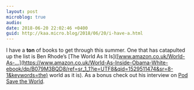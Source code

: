 ```yaml
---
layout: post
microblog: true
audio: 
date: 2018-06-20 22:02:46 +0400
guid: http://kaa.micro.blog/2018/06/20/i-have-a.html
---
```

I have a **ton** of books to get through this summer. One that has catapulted up the list is Ben Rhode’s [The World As It Is]([www.amazon.co.uk/World-As-...](https://www.amazon.co.uk/World-As-Inside-Obama-White-ebook/dp/B079M3BQD8/ref=sr_1_1?ie=UTF8&qid=1529511474&sr=8-1&keywords=the) world as it is). As a bonus check out his interview on [Pod Save the World](https://crooked.com/podcast/obamas-legacy-after-trump/).
